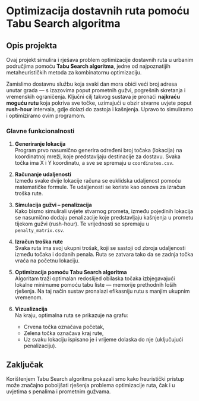 
# Optimizacija dostavnih ruta pomoću Tabu Search algoritma

## Opis projekta

Ovaj projekt simulira i rješava problem optimizacije dostavnih ruta u urbanim područjima pomoću **Tabu Search algoritma**, jedne od najpoznatijih metaheurističkih metoda za kombinatornu optimizaciju.

Zamislimo dostavnu službu koja svaki dan mora obići veći broj adresa unutar grada — s izazovima poput prometnih gužvi, pogrešnih skretanja i vremenskih ograničenja. Ključni cilj takvog sustava je pronaći **najkraću moguću rutu** koja pokriva sve točke, uzimajući u obzir stvarne uvjete poput **rush-hour** intervala, gdje dolazi do zastoja i kašnjenja. Upravo to simuliramo i optimiziramo ovim programom.

### Glavne funkcionalnosti

1. **Generiranje lokacija**  
   Program prvo nasumično generira određeni broj točaka (lokacija) na koordinatnoj mreži, koje predstavljaju destinacije za dostavu. Svaka točka ima X i Y koordinatu, a sve se spremaju u `coordinates.csv`.

2. **Računanje udaljenosti**  
   Između svake dvije lokacije računa se euklidska udaljenost pomoću matematičke formule. Te udaljenosti se koriste kao osnova za izračun troška rute.

3. **Simulacija gužvi – penalizacija**  
   Kako bismo simulirali uvjete stvarnog prometa, između pojedinih lokacija se nasumično dodaju penalizacije koje predstavljaju kašnjenja u prometu tijekom gužvi (rush-hour). Te vrijednosti se spremaju u `penalty_matrix.csv`.

4. **Izračun troška rute**  
   Svaka ruta ima svoj ukupni trošak, koji se sastoji od zbroja udaljenosti između točaka i dodanih penala. Ruta se zatvara tako da se zadnja točka vraća na početnu lokaciju.

5. **Optimizacija pomoću Tabu Search algoritma**  
   Algoritam traži optimalan redoslijed obilaska točaka izbjegavajući lokalne minimume pomoću tabu liste — memorije prethodnih loših rješenja. Na taj način sustav pronalazi efikasniju rutu s manjim ukupnim vremenom.

6. **Vizualizacija**  
   Na kraju, optimalna ruta se prikazuje na grafu: 
   - Crvena točka označava početak,
   - Zelena točka označava kraj rute,
   - Uz svaku lokaciju ispisano je i vrijeme dolaska do nje (uključujući penalizaciju).

## Zaključak

Korištenjem Tabu Search algoritma pokazali smo kako heuristički pristup može značajno poboljšati rješenja problema optimizacije ruta, čak i u uvjetima s penalima i prometnim gužvama.

